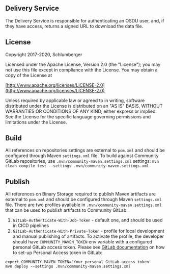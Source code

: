 ## Delivery Service
The Delivery Service is responsible for authenticating an OSDU user, and, if they have access, returns a signed URL to download the data file.

## License
Copyright 2017-2020, Schlumberger

Licensed under the Apache License, Version 2.0 (the "License");
you may not use this file except in compliance with the License.
You may obtain a copy of the License at 

[http://www.apache.org/licenses/LICENSE-2.0](http://www.apache.org/licenses/LICENSE-2.0)

Unless required by applicable law or agreed to in writing, software
distributed under the License is distributed on an "AS IS" BASIS,
WITHOUT WARRANTIES OR CONDITIONS OF ANY KIND, either express or implied.
See the License for the specific language governing permissions and
limitations under the License.

## Build
All references on repositories settings are external to `pom.xml` and should be configured through Maven `settings.xml` file.
To build against Community GitLab repositories, use `.mvn/community-maven.settings.xml` settings:
`mvn clean compile test --settings .mvn/community-maven.settings.xml`

## Publish
All references on Binary Storage required to publish Maven artifacts are external to `pom.xml` and should be configured through Maven `settings.xml` file.
There are two profiles available in `.mvn/community-maven.settings.xml` that can be used to publish artifacts to Community GitLab:
1. `GitLab-Authenticate-With-Job-Token` - default one, and should be used in CICD pipelines
2. `GitLab-Authenticate-With-Private-Token` -  profile for local development and manual publishing of artifacts. To activate the profile, the developer should have `COMMUNITY_MAVEN_TOKEN` env variable with a configured personal GitLab access token. Please see [GitLab documentation](https://docs.gitlab.com/ee/user/profile/personal_access_tokens.html) on how to set-up Personal Access token in GitLab:
```
export COMMUNITY_MAVEN_TOKEN='Your personal GitLab access token'
mvn deploy --settings .mvn/community-maven.settings.xml